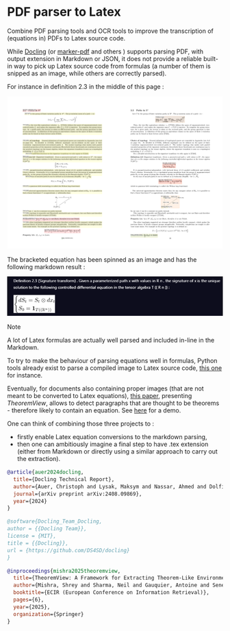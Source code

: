 # PDF parser to Latex

Combine PDF parsing tools and OCR tools to improve the transcription of (equations in) PDFs to Latex source code.


While [Docling](https://github.com/docling-project/docling) (or [marker-pdf](https://github.com/VikParuchuri/marker) and others ) supports parsing PDF, with output extension in Markdown or JSON, it does not provide a reliable built-in way to pick up Latex source code from formulas (a number of them is snipped as an image, while others are correctly parsed).

For instance in definition 2.3 in the middle of this page :

![image](example_equation_parsed_as_image.png)

The bracketed equation has been spinned as an image and has the following markdown result :

![image](example_result_as_markdown.png)

> [!NOTE]
> A lot of Latex formulas are actually well parsed and included in-line in the Markdown.

To try to make the behaviour of parsing equations well in formulas, Python tools already exist to parse a compiled image to Latex source code, [this one](https://github.com/lukas-blecher/LaTeX-OCR) for instance.

Eventually, for documents also containing proper images (that are not meant to be converted to Latex equations), [this paper](https://pierre.senellart.com/publications/mishra2025theoremview.pdf), presenting *TheoremView*, allows to detect paragraphs that are thought to be theorems - therefore likely to contain an equation.
See [here](https://gitlab.di.ens.fr/mishra/sys-demo) for a demo.

One can think of combining those three projects to :
- firstly enable Latex equation conversions to the markdown parsing,
- then one can ambitiously imagine a final step to have .tex extension (either from Markdown or directly using a similar approach to carry out the extraction).

```bibtex
@article{auer2024docling,
  title={Docling Technical Report},
  author={Auer, Christoph and Lysak, Maksym and Nassar, Ahmed and Dolfi, Michele and Livathinos, Nikolaos and Vagenas, Panos and Ramis, Cesar Berrospi and Omenetti, Matteo and Lindlbauer, Fabian and Dinkla, Kasper and others},
  journal={arXiv preprint arXiv:2408.09869},
  year={2024}
}
```

```bibtex
@software{Docling_Team_Docling,
author = {{Docling Team}},
license = {MIT},
title = {{Docling}},
url = {https://github.com/DS4SD/docling}
}
```

```bibtex
@inproceedings{mishra2025theoremview,
  title={TheoremView: A Framework for Extracting Theorem-Like Environments from Raw PDFs},
  author={Mishra, Shrey and Sharma, Neil and Gauquier, Antoine and Senellart, Pierre},
  booktitle={ECIR (European Conference on Information Retrieval)},
  pages={6},
  year={2025},
  organization={Springer}
}
```
